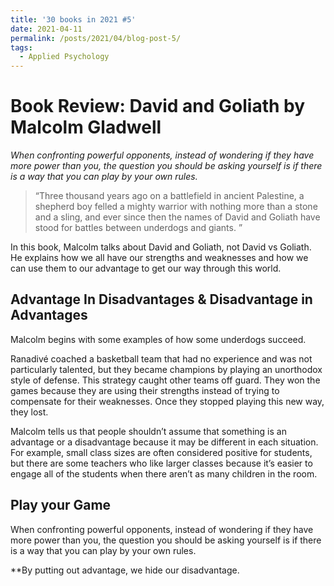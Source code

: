 ```yaml
---
title: '30 books in 2021 #5'
date: 2021-04-11
permalink: /posts/2021/04/blog-post-5/
tags:
  - Applied Psychology
---
```

Book Review: David and Goliath by Malcolm Gladwell
======
*When confronting powerful opponents, instead of wondering if they have more power than you, the question you should be asking yourself is if there is a way that you can play by your own rules.*

> “Three thousand years ago on a battlefield in ancient Palestine, a shepherd boy felled a mighty warrior with nothing more than a stone and a sling, and ever since then the names of David and Goliath have stood for battles between underdogs and giants. ”

In this book, Malcolm talks about David and Goliath, not David vs Goliath. He explains how we all have our strengths and weaknesses and how we can use them to our advantage to get our way through this world. 

Advantage In Disadvantages & Disadvantage in Advantages
------
Malcolm begins with some examples of how some underdogs succeed.

Ranadivé coached a basketball team that had no experience and was not particularly talented, but they became champions by playing an unorthodox style of defense. This strategy caught other teams off guard. They won the games because they are using their strengths instead of trying to compensate for their weaknesses. Once they stopped playing this new way, they lost.

Malcolm tells us that people shouldn’t assume that something is an advantage or a disadvantage because it may be different in each situation. For example, small class sizes are often considered positive for students, but there are some teachers who like larger classes because it’s easier to engage all of the students when there aren’t as many children in the room. 

Play your Game
------
When confronting powerful opponents, instead of wondering if they have more power than you, the question you should be asking yourself is if there is a way that you can play by your own rules.

**By putting out advantage, we hide our disadvantage.

